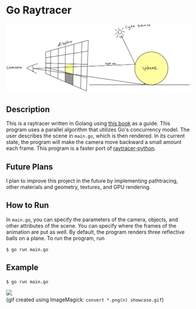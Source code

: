# Go Raytracer
![](diagram.jpeg)

## Description
This is a raytracer written in Golang using [this book](https://gabrielgambetta.com/computer-graphics-from-scratch/) as a guide. This program uses a parallel algorithm that utilizes Go's concurrency model. The user describes the scene in `main.go`, which is then rendered. In its current state, the program will make the camera move backward a small amount each frame. This program is a faster port of [raytracer-python](https://github.com/Broyojo/raytracer-python).

## Future Plans
I plan to improve this project in the future by implementing pathtracing, other materials and geometry, textures, and GPU rendering. 

## How to Run
In `main.go`, you can specify the parameters of the camera, objects, and other attributes of the scene. You can specify where the frames of the animation are put as well. By default, the program renders three reflective balls on a plane. To run the program, run
```
$ go run main.go
```

## Example
```
$ go run main.go
```
![](showcase.gif)<br/>(gif created using ImageMagick: `convert *.png(n) showcase.gif`)
